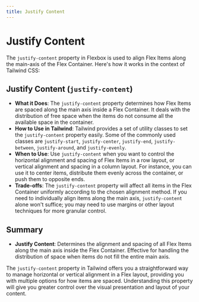 ```yaml
---
title: Justify Content
---
```


# Justify Content

The `justify-content` property in Flexbox is used to align Flex Items along the main-axis of the Flex Container. Here's how it works in the context of Tailwind CSS:

## Justify Content (`justify-content`)

- **What it Does**: The `justify-content` property determines how Flex Items are spaced along the main axis inside a Flex Container. It deals with the distribution of free space when the items do not consume all the available space in the container.
- **How to Use in Tailwind**: Tailwind provides a set of utility classes to set the `justify-content` property easily. Some of the commonly used classes are `justify-start`, `justify-center`, `justify-end`, `justify-between`, `justify-around`, and `justify-evenly`.
- **When to Use**: Use `justify-content` when you want to control the horizontal alignment and spacing of Flex Items in a row layout, or vertical alignment and spacing in a column layout. For instance, you can use it to center items, distribute them evenly across the container, or push them to opposite ends.
- **Trade-offs**: The `justify-content` property will affect all items in the Flex Container uniformly according to the chosen alignment method. If you need to individually align items along the main axis, `justify-content` alone won't suffice; you may need to use margins or other layout techniques for more granular control.

## Summary

- **Justify Content**: Determines the alignment and spacing of all Flex Items along the main axis inside the Flex Container. Effective for handling the distribution of space when items do not fill the entire main axis.

The `justify-content` property in Tailwind offers you a straightforward way to manage horizontal or vertical alignment in a Flex layout, providing you with multiple options for how items are spaced. Understanding this property will give you greater control over the visual presentation and layout of your content.
